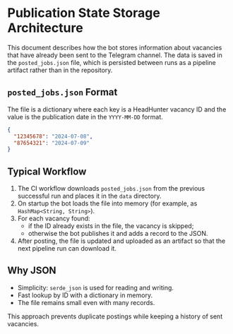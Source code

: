 # Publication State Storage Architecture

This document describes how the bot stores information about vacancies that have already been sent to the Telegram channel. The data is saved in the `posted_jobs.json` file, which is persisted between runs as a pipeline artifact rather than in the repository.

## `posted_jobs.json` Format

The file is a dictionary where each key is a HeadHunter vacancy ID and the value is the publication date in the `YYYY-MM-DD` format.

```json
{
  "12345678": "2024-07-08",
  "87654321": "2024-07-09"
}
```

## Typical Workflow

1. The CI workflow downloads `posted_jobs.json` from the previous successful run and places it in the `data` directory.
2. On startup the bot loads the file into memory (for example, as `HashMap<String, String>`).
3. For each vacancy found:
   - if the ID already exists in the file, the vacancy is skipped;
   - otherwise the bot publishes it and adds a record to the JSON.
4. After posting, the file is updated and uploaded as an artifact so that the next pipeline run can download it.

## Why JSON

- Simplicity: `serde_json` is used for reading and writing.
- Fast lookup by ID with a dictionary in memory.
- The file remains small even with many records.

This approach prevents duplicate postings while keeping a history of sent vacancies.

